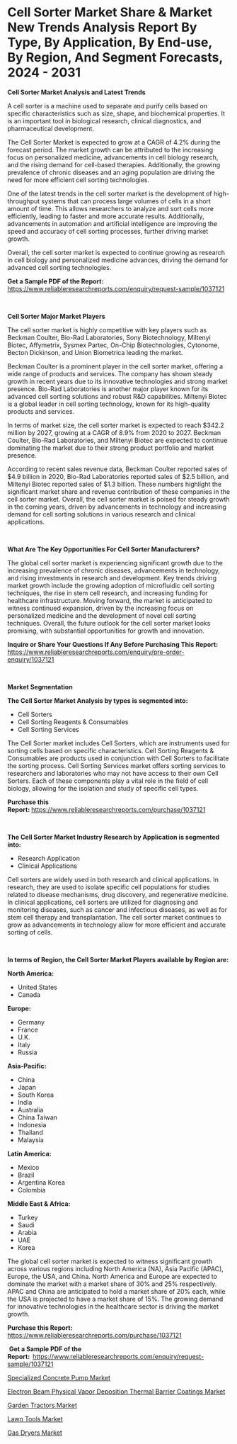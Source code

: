 <p><h1>Cell Sorter Market Share & Market New Trends Analysis Report By Type, By Application, By End-use, By Region, And Segment Forecasts, 2024 - 2031</h1></p><p><strong>Cell Sorter Market Analysis and Latest Trends</strong></p>
<p><p>A cell sorter is a machine used to separate and purify cells based on specific characteristics such as size, shape, and biochemical properties. It is an important tool in biological research, clinical diagnostics, and pharmaceutical development. </p><p>The Cell Sorter Market is expected to grow at a CAGR of 4.2% during the forecast period. The market growth can be attributed to the increasing focus on personalized medicine, advancements in cell biology research, and the rising demand for cell-based therapies. Additionally, the growing prevalence of chronic diseases and an aging population are driving the need for more efficient cell sorting technologies.</p><p>One of the latest trends in the cell sorter market is the development of high-throughput systems that can process large volumes of cells in a short amount of time. This allows researchers to analyze and sort cells more efficiently, leading to faster and more accurate results. Additionally, advancements in automation and artificial intelligence are improving the speed and accuracy of cell sorting processes, further driving market growth.</p><p>Overall, the cell sorter market is expected to continue growing as research in cell biology and personalized medicine advances, driving the demand for advanced cell sorting technologies.</p></p>
<p><strong>Get a Sample PDF of the Report:&nbsp;</strong> <a href="https://www.reliableresearchreports.com/enquiry/request-sample/1037121">https://www.reliableresearchreports.com/enquiry/request-sample/1037121</a></p>
<p>&nbsp;</p>
<p><strong>Cell Sorter Major Market Players</strong></p>
<p><p>The cell sorter market is highly competitive with key players such as Beckman Coulter, Bio-Rad Laboratories, Sony Biotechnology, Miltenyi Biotec, Affymetrix, Sysmex Partec, On-Chip Biotechnologies, Cytonome, Becton Dickinson, and Union Biometrica leading the market.</p><p>Beckman Coulter is a prominent player in the cell sorter market, offering a wide range of products and services. The company has shown steady growth in recent years due to its innovative technologies and strong market presence. Bio-Rad Laboratories is another major player known for its advanced cell sorting solutions and robust R&D capabilities. Miltenyi Biotec is a global leader in cell sorting technology, known for its high-quality products and services.</p><p>In terms of market size, the cell sorter market is expected to reach $342.2 million by 2027, growing at a CAGR of 8.9% from 2020 to 2027. Beckman Coulter, Bio-Rad Laboratories, and Miltenyi Biotec are expected to continue dominating the market due to their strong product portfolio and market presence.</p><p>According to recent sales revenue data, Beckman Coulter reported sales of $4.9 billion in 2020, Bio-Rad Laboratories reported sales of $2.5 billion, and Miltenyi Biotec reported sales of $1.3 billion. These numbers highlight the significant market share and revenue contribution of these companies in the cell sorter market. Overall, the cell sorter market is poised for steady growth in the coming years, driven by advancements in technology and increasing demand for cell sorting solutions in various research and clinical applications.</p></p>
<p>&nbsp;</p>
<p><strong>What Are The Key Opportunities For Cell Sorter Manufacturers?</strong></p>
<p><p>The global cell sorter market is experiencing significant growth due to the increasing prevalence of chronic diseases, advancements in technology, and rising investments in research and development. Key trends driving market growth include the growing adoption of microfluidic cell sorting techniques, the rise in stem cell research, and increasing funding for healthcare infrastructure. Moving forward, the market is anticipated to witness continued expansion, driven by the increasing focus on personalized medicine and the development of novel cell sorting techniques. Overall, the future outlook for the cell sorter market looks promising, with substantial opportunities for growth and innovation.</p></p>
<p><strong>Inquire or Share Your Questions If Any Before Purchasing This Report:</strong> <a href="https://www.reliableresearchreports.com/enquiry/pre-order-enquiry/1037121">https://www.reliableresearchreports.com/enquiry/pre-order-enquiry/1037121</a></p>
<p>&nbsp;</p>
<p><strong>Market Segmentation</strong></p>
<p><strong>The Cell Sorter Market Analysis by types is segmented into:</strong></p>
<p><ul><li>Cell Sorters</li><li>Cell Sorting Reagents & Consumables</li><li>Cell Sorting Services</li></ul></p>
<p><p>The Cell Sorter market includes Cell Sorters, which are instruments used for sorting cells based on specific characteristics. Cell Sorting Reagents & Consumables are products used in conjunction with Cell Sorters to facilitate the sorting process. Cell Sorting Services market offers sorting services to researchers and laboratories who may not have access to their own Cell Sorters. Each of these components play a vital role in the field of cell biology, allowing for the isolation and study of specific cell types.</p></p>
<p><strong>Purchase this Report:&nbsp;</strong><a href="https://www.reliableresearchreports.com/purchase/1037121">https://www.reliableresearchreports.com/purchase/1037121</a></p>
<p>&nbsp;</p>
<p><strong>The Cell Sorter Market Industry Research by Application is segmented into:</strong></p>
<p><ul><li>Research Application</li><li>Clinical Applications</li></ul></p>
<p><p>Cell sorters are widely used in both research and clinical applications. In research, they are used to isolate specific cell populations for studies related to disease mechanisms, drug discovery, and regenerative medicine. In clinical applications, cell sorters are utilized for diagnosing and monitoring diseases, such as cancer and infectious diseases, as well as for stem cell therapy and transplantation. The cell sorter market continues to grow as advancements in technology allow for more efficient and accurate sorting of cells.</p></p>
<p>&nbsp;</p>
<p><strong>In terms of Region, the Cell Sorter Market Players available by Region are:</strong></p>
<p>
    <p> <strong> North America: </strong>
        <ul>
            <li>United States</li>
            <li>Canada</li>
        </ul>
        </p> 
    <p> <strong> Europe: </strong>
        <ul>
            <li>Germany</li>
            <li>France</li>
            <li>U.K.</li>
            <li>Italy</li>
            <li>Russia</li>
        </ul>
        </p> 
    <p> <strong> Asia-Pacific: </strong>
        <ul>
            <li>China</li>
            <li>Japan</li>
            <li>South Korea</li>
            <li>India</li>
            <li>Australia</li>
            <li>China Taiwan</li>
            <li>Indonesia</li>
            <li>Thailand</li>
            <li>Malaysia</li>
        </ul>
        </p> 
    <p> <strong> Latin America: </strong>
        <ul>
            <li>Mexico</li>
            <li>Brazil</li>
            <li>Argentina Korea</li>
            <li>Colombia</li>
        </ul>
        </p> 
    <p> <strong> Middle East & Africa: </strong>
        <ul>
            <li>Turkey</li>
            <li>Saudi</li>
            <li>Arabia</li>
            <li>UAE</li>
            <li>Korea</li>
        </ul>
    </p>
    </p>
<p><p>The global cell sorter market is expected to witness significant growth across various regions including North America (NA), Asia Pacific (APAC), Europe, the USA, and China. North America and Europe are expected to dominate the market with a market share of 30% and 25% respectively. APAC and China are anticipated to hold a market share of 20% each, while the USA is projected to have a market share of 15%. The growing demand for innovative technologies in the healthcare sector is driving the market growth.</p></p>
<p><strong>Purchase this Report: </strong><a href="https://www.reliableresearchreports.com/purchase/1037121">https://www.reliableresearchreports.com/purchase/1037121</a></p>
<p>&nbsp;<strong>Get a Sample PDF of the Report:&nbsp;&nbsp;</strong><a href="https://www.reliableresearchreports.com/enquiry/request-sample/1037121">https://www.reliableresearchreports.com/enquiry/request-sample/1037121</a></p>
<p><strong></strong></p>
<p><p><a href="https://issuu.com/reportprime-2/docs/specialized-concrete-pump-market-size-2030.pptx">Specialized Concrete Pump Market</a></p><p><a href="https://issuu.com/reportprime-2/docs/electron-beam-physical-vapor-deposition-thermal-ba">Electron Beam Physical Vapor Deposition Thermal Barrier Coatings Market</a></p><p><a href="https://medium.com/@jordanmendez766/garden-tractors-nbsp-market-focuses-on-market-share-size-and-projected-forecast-till-2031-3623554c559b">Garden Tractors Market</a></p><p><a href="https://medium.com/@jordanmendez766/lawn-tools-market-size-and-market-trends-complete-industry-overview-2024-to-2031-4b4843c6049c">Lawn Tools Market</a></p><p><a href="https://medium.com/@jordanmendez766/gas-dryers-market-competitive-analysis-market-trends-and-forecast-to-2031-2430c9a38666">Gas Dryers Market</a></p></p>